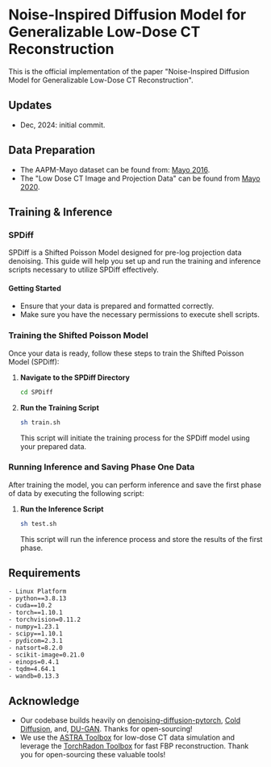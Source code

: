 # Noise-Inspired Diffusion Model for Generalizable Low-Dose CT Reconstruction
This is the official implementation of the paper "Noise-Inspired Diffusion Model for Generalizable Low-Dose CT Reconstruction".

## Updates
- Dec, 2024: initial commit.

## Data Preparation
- The AAPM-Mayo dataset can be found from: [Mayo 2016](https://ctcicblog.mayo.edu/2016-low-dose-ct-grand-challenge/). 
- The "Low Dose CT Image and Projection Data" can be found from [Mayo 2020](https://wiki.cancerimagingarchive.net/pages/viewpage.action?pageId=52758026#527580262a84e4aa87794b6583c78dccf041269f).

## Training & Inference
### SPDiff
SPDiff is a Shifted Poisson Model designed for pre-log projection data denoising. This guide will help you set up and run the training and inference scripts necessary to utilize SPDiff effectively.
#### Getting Started
- Ensure that your data is prepared and formatted correctly.
- Make sure you have the necessary permissions to execute shell scripts.
### Training the Shifted Poisson Model
Once your data is ready, follow these steps to train the Shifted Poisson Model (SPDiff):
1. **Navigate to the SPDiff Directory**
    ```bash
    cd SPDiff
    ```
2. **Run the Training Script**

    ```bash
    sh train.sh
    ```
    This script will initiate the training process for the SPDiff model using your prepared data.
### Running Inference and Saving Phase One Data
After training the model, you can perform inference and save the first phase of data by executing the following script:
1. **Run the Inference Script**

    ```bash
    sh test.sh
    ```

    This script will run the inference process and store the results of the first phase.

## Requirements
```
- Linux Platform
- python==3.8.13
- cuda==10.2
- torch==1.10.1
- torchvision=0.11.2
- numpy=1.23.1
- scipy==1.10.1
- pydicom=2.3.1
- natsort=8.2.0
- scikit-image=0.21.0
- einops=0.4.1
- tqdm=4.64.1
- wandb=0.13.3
```

## Acknowledge
- Our codebase builds heavily on [denoising-diffusion-pytorch](https://github.com/lucidrains/denoising-diffusion-pytorch), [Cold Diffusion](https://github.com/arpitbansal297/Cold-Diffusion-Models), and, [DU-GAN](https://github.com/Hzzone/DU-GAN). Thanks for open-sourcing!
- We use the [ASTRA Toolbox](https://astra-toolbox.com/) for low-dose CT data simulation and leverage the [TorchRadon Toolbox](https://github.com/matteo-ronchetti/torch-radon) for fast FBP reconstruction. Thank you for open-sourcing these valuable tools!
